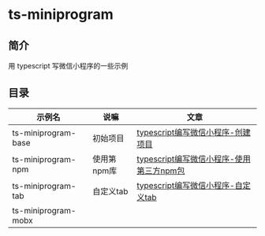 # ts-miniprogram

## 简介

用 typescript 写微信小程序的一些示例

## 目录

| 示例名              | 说嘛        | 文章 |
| ------------------- | ----------- | ---- |
| ts-miniprogram-base | 初始项目    | [typescript编写微信小程序-创建项目](https://www.cnblogs.com/plum-nikolas/p/14339990.html)     |
| ts-miniprogram-npm  | 使用第npm库 | [typescript编写微信小程序-使用第三方npm包](https://www.cnblogs.com/plum-nikolas/p/14340317.html)     |
| ts-miniprogram-tab  | 自定义tab   | [typescript编写微信小程序-自定义tab](https://www.cnblogs.com/plum-nikolas/p/14343331.html)     |
| ts-miniprogram-mobx |   |      |



